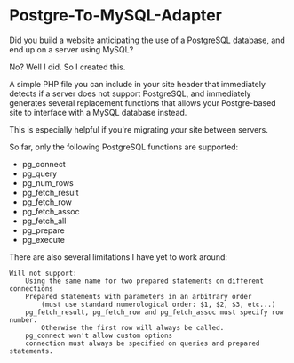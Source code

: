 # Postgre-To-MySQL-Adapter

Did you build a website anticipating the use of a PostgreSQL database, and end up on a server using MySQL?

No? Well I did. So I created this. 

A simple PHP file you can include in your site header that immediately detects if a server does not support PostgreSQL, and immediately generates several replacement functions that allows your Postgre-based site to interface with a MySQL database instead.

This is especially helpful if you're migrating your site between servers.

So far, only the following PostgreSQL functions are supported:
* pg_connect
* pg_query
* pg_num_rows
* pg_fetch_result
* pg_fetch_row
* pg_fetch_assoc
* pg_fetch_all
* pg_prepare
* pg_execute

There are also several limitations I have yet to work around:

```
Will not support:
	Using the same name for two prepared statements on different connections
	Prepared statements with parameters in an arbitrary order
		(must use standard numerological order: $1, $2, $3, etc...)
	pg_fetch_result, pg_fetch_row and pg_fetch_assoc must specify row number.
		Otherwise the first row will always be called.
	pg_connect won't allow custom options
	connection must always be specified on queries and prepared statements.
```
